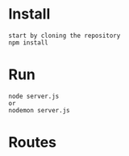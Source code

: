 # Install

```
start by cloning the repository 
npm install
```

# Run
```
node server.js
or
nodemon server.js
```

# Routes 

